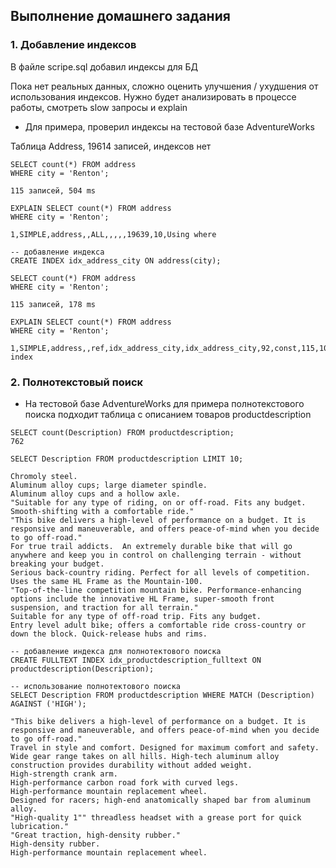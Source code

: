## Выполнение домашнего задания

### 1. Добавление индексов

В файле scripе.sql добавил индексы для БД

Пока нет реальных данных, сложно оценить улучшения / ухудшения от использования индексов.
Нужно будет анализировать в процессе работы, смотреть slow запросы и explain

- Для примера, проверил индексы на тестовой базе AdventureWorks 

Таблица Address, 19614 записей, индексов нет

```
SELECT count(*) FROM address
WHERE city = 'Renton';

115 записей, 504 ms

EXPLAIN SELECT count(*) FROM address
WHERE city = 'Renton';

1,SIMPLE,address,,ALL,,,,,19639,10,Using where

-- добавление индекса 
CREATE INDEX idx_address_city ON address(city);

SELECT count(*) FROM address
WHERE city = 'Renton';

115 записей, 178 ms

EXPLAIN SELECT count(*) FROM address
WHERE city = 'Renton';

1,SIMPLE,address,,ref,idx_address_city,idx_address_city,92,const,115,100,Using index
```

### 2. Полнотекстовый поиск

- На тестовой базе AdventureWorks для примера полнотекстового поиска подходит 
таблица с описанием товаров productdescription

```
SELECT count(Description) FROM productdescription;
762

SELECT Description FROM productdescription LIMIT 10;

Chromoly steel.
Aluminum alloy cups; large diameter spindle.
Aluminum alloy cups and a hollow axle.
"Suitable for any type of riding, on or off-road. Fits any budget. Smooth-shifting with a comfortable ride."
"This bike delivers a high-level of performance on a budget. It is responsive and maneuverable, and offers peace-of-mind when you decide to go off-road."
For true trail addicts.  An extremely durable bike that will go anywhere and keep you in control on challenging terrain - without breaking your budget.
Serious back-country riding. Perfect for all levels of competition. Uses the same HL Frame as the Mountain-100.
"Top-of-the-line competition mountain bike. Performance-enhancing options include the innovative HL Frame, super-smooth front suspension, and traction for all terrain."
Suitable for any type of off-road trip. Fits any budget.
Entry level adult bike; offers a comfortable ride cross-country or down the block. Quick-release hubs and rims.

-- добавление индекса для полнотектового поиска
CREATE FULLTEXT INDEX idx_productdescription_fulltext ON productdescription(Description);

-- использование полнотектового поиска
SELECT Description FROM productdescription WHERE MATCH (Description) AGAINST ('HIGH');

"This bike delivers a high-level of performance on a budget. It is responsive and maneuverable, and offers peace-of-mind when you decide to go off-road."
Travel in style and comfort. Designed for maximum comfort and safety. Wide gear range takes on all hills. High-tech aluminum alloy construction provides durability without added weight.
High-strength crank arm.
High-performance carbon road fork with curved legs.
High-performance mountain replacement wheel.
Designed for racers; high-end anatomically shaped bar from aluminum alloy.
"High-quality 1"" threadless headset with a grease port for quick lubrication."
"Great traction, high-density rubber."
High-density rubber.
High-performance mountain replacement wheel.
```

